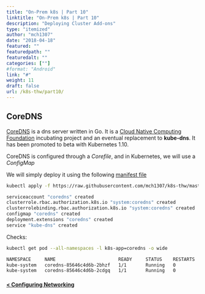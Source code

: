 ```yaml
---
title: "On-Prem k8s | Part 10"
linktitle: "On-Prem k8s | Part 10"
description: "Deploying Cluster Add-ons"
type: "itemized"
author: "mch1307"
date: "2018-04-18"
featured: ""
featuredpath: ""
featuredalt: ""
categories: [""]
#format: "Android"
link: "#"
weight: 11
draft: false
url: /k8s-thw/part10/
---
```


## CoreDNS

[CoreDNS][20] is a dns server written in Go. It is a [Cloud Native Computing Foundation][21] incubating project and an eventual replacement to **kube-dns**. It has been promoted to beta with Kubernetes 1.10.

CoreDNS is configured through a _Corefile_, and in Kubernetes, we will use a _ConfigMap_

We will simply deploy it using the following [manifest file][22]

```bash
kubectl apply -f https://raw.githubusercontent.com/mch1307/k8s-thw/master/coredns.yaml
```

```bash
serviceaccount "coredns" created
clusterrole.rbac.authorization.k8s.io "system:coredns" created
clusterrolebinding.rbac.authorization.k8s.io "system:coredns" created
configmap "coredns" created
deployment.extensions "coredns" created
service "kube-dns" created
```

Checks:

```bash
kubectl get pod --all-namespaces -l k8s-app=coredns -o wide
```

```bash
NAMESPACE     NAME                       READY     STATUS    RESTARTS   AGE       IP             NODE
kube-system   coredns-85646c4d6b-2bhzf   1/1       Running   0          9m        10.16.128.14   k8swrk1
kube-system   coredns-85646c4d6b-2cdgq   1/1       Running   0          3m        10.16.0.13     k8swrk2
```

#### [< Configuring Networking][9]

 [1]: /k8s-thw/part1
 [2]: /k8s-thw/part2
 [3]: /k8s-thw/part3
 [4]: /k8s-thw/part4
 [5]: /k8s-thw/part5
 [6]: /k8s-thw/part6
 [7]: /k8s-thw/part7
 [8]: /k8s-thw/part8
 [9]: /k8s-thw/part9
 [20]: https://github.com/coredns/coredns
[21]: https://www.cncf.io/
[22]: https://github.com/mch1307/k8s-thw/blob/master/coredns.yaml